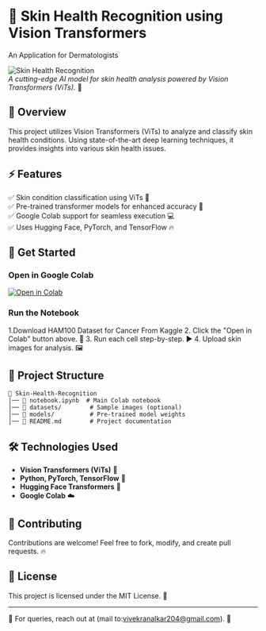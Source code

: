 # 🌿 Skin Health Recognition using Vision Transformers
An Application for Dermatologists 

![Skin Health Recognition](https://via.placeholder.com/1000x300?text=Skin+Health+Recognition+Using+ViTs)  
_A cutting-edge AI model for skin health analysis powered by Vision Transformers (ViTs)._ 🚀

## 📌 Overview
This project utilizes Vision Transformers (ViTs) to analyze and classify skin health conditions. Using state-of-the-art deep learning techniques, it provides insights into various skin health issues.

## ⚡ Features
✅ Skin condition classification using ViTs 📸  
✅ Pre-trained transformer models for enhanced accuracy 🎯  
✅ Google Colab support for seamless execution 💻  
✅ Uses Hugging Face, PyTorch, and TensorFlow 🔥  

## 🚀 Get Started
### Open in Google Colab
[![Open in Colab](https://colab.research.google.com/assets/colab-badge.svg)](https://colab.research.google.com/github/Sngrviv/Face-Health-Recognition-/blob/main/notebook.ipynb)

### Run the Notebook

1.Download HAM100 Dataset for Cancer From Kaggle 
2. Click the "Open in Colab" button above. 🔼
3. Run each cell step-by-step. ▶️
4. Upload skin images for analysis. 🖼️

## 📂 Project Structure
```
📂 Skin-Health-Recognition
│── 📜 notebook.ipynb  # Main Colab notebook
│── 📂 datasets/        # Sample images (optional)
│── 📂 models/          # Pre-trained model weights
│── 📜 README.md        # Project documentation
```

## 🛠️ Technologies Used
- **Vision Transformers (ViTs)** 🧠
- **Python, PyTorch, TensorFlow** 🐍
- **Hugging Face Transformers** 🤗
- **Google Colab** ☁️


## 🤝 Contributing
Contributions are welcome! Feel free to fork, modify, and create pull requests. 🔥

## 📜 License
This project is licensed under the MIT License. 📄

---
📧 For queries, reach out at (mail to:vivekranalkar204@gmail.com). 🚀

